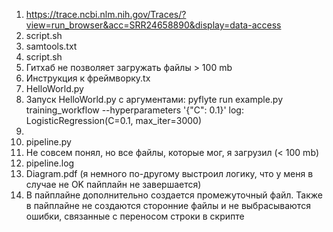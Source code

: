 1. https://trace.ncbi.nlm.nih.gov/Traces/?view=run_browser&acc=SRR24658890&display=data-access
2. script.sh
3. samtools.txt
4. script.sh
5. Гитхаб не позволяет загружать файлы > 100 mb
6. Инструкция к фреймворку.tx
7. HelloWorld.py
8. Запуск HelloWorld.py с аргументами: pyflyte run example.py training_workflow --hyperparameters '{"C": 0.1}'
log: LogisticRegression(C=0.1, max_iter=3000)
9.
10. pipeline.py
11. Не совсем понял, но все файлы, которые мог, я загрузил (< 100 mb)
12. pipeline.log
13. Diagram.pdf (я немного по-другому выстроил логику, что у меня в случае не OK пайплайн не завершается)
14. В пайплайне дополнительно создается промежуточный файл. Также в пайплайне не создаются сторонние файлы и не выбрасываются ошибки, связанные с переносом строки в скрипте
